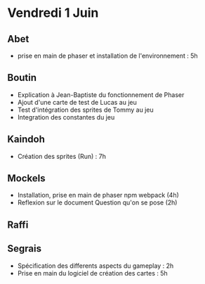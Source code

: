 # Vendredi 1 Juin

Abet
----
- prise en main de phaser et installation de l'environnement : 5h

Boutin
------
- Explication à Jean-Baptiste du fonctionnement de Phaser
- Ajout d'une carte de test de Lucas au jeu
- Test d'intégration des sprites de Tommy au jeu
- Integration des constantes du jeu

Kaindoh
-------
- Création des sprites (Run) : 7h

Mockels
-------
- Installation, prise en main de phaser npm webpack (4h)
- Reflexion sur le document Question qu'on se pose (2h)


Raffi
-----

Segrais
-------
- Spécification des differents aspects du gameplay : 2h
- Prise en main du logiciel de création des cartes : 5h
